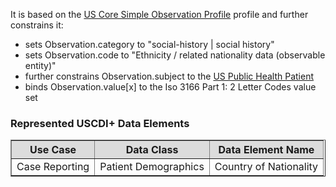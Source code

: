It is based on the [US Core Simple Observation Profile]({{site.data.fhir.ver.hl7fhiruscore}}/StructureDefinition-us-core-simple-observation.html) profile and further constrains it:
* sets Observation.category to "social-history | social history"
* sets Observation.code to "Ethnicity / related nationality data (observable entity)"
* further constrains Observation.subject to the [US Public Health Patient](StructureDefinition-us-ph-patient.html)
* binds Observation.value\[x\] to the Iso 3166 Part 1: 2 Letter Codes value set

### Represented USCDI+ Data Elements

<table border="1">
    <thead>
        <tr style="background-color:#DCDCDC">
            <th style="text-align: center; vertical-align: middle;">Use Case</th>
            <th style="text-align: center; vertical-align: middle;">Data Class</th>
            <th style="text-align: center; vertical-align: middle;">Data Element Name</th>
        </tr>
    </thead>
    <tbody>
        <tr>
            <td>Case Reporting</td>
            <td>Patient Demographics</td>
            <td>Country of Nationality</td>
        </tr>
    </tbody>
</table>
